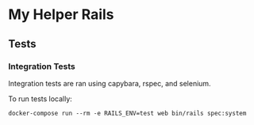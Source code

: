 # My Helper Rails

## Tests

### Integration Tests

Integration tests are ran using capybara, rspec, and selenium.

To run tests locally:

```
docker-compose run --rm -e RAILS_ENV=test web bin/rails spec:system
```
